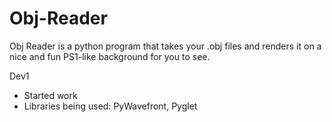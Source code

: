 # Obj-Reader

Obj Reader is a python program that takes your .obj files and renders it on a nice and fun PS1-like background for you to see.

Dev1
* Started work
* Libraries being used: PyWavefront, Pyglet
